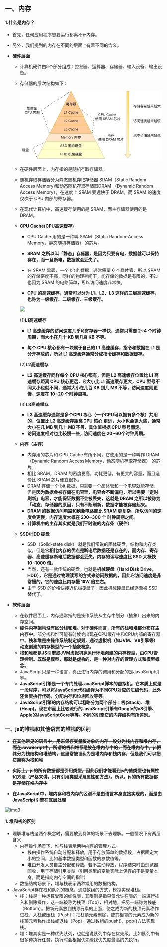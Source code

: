 ## 一、内存

#### 1.什么是内存？

- 首先，任何应用程序想要运行都离不开内存。

- 另外，我们提到的内存在不同的层面上有着不同的含义。

- **硬件层面**

  - 计算机硬件由5个部分组成：控制器、运算器、存储器、输入设备、输出设备。

  - 存储器的层次结构如下：

    ![](./images/OS31.png)
    
  - 在硬件层面上，内存指的是随机存取存储器。

  - 随机存取存储器分为静态随机存取存储器 SRAM（Static Random-Access Memory)和动态随机存取存储器DRAM （Dynamic Random Access Memory），在速度上 SRAM 要远快于 DRAM，而 SRAM 的速度仅次于 CPU 内部的寄存器。

  - 在现代计算机中，高速缓存使用的是 SRAM，而主存储器使用的是 DRAM。

  - **CPU Cache(CPU高速缓存)**

    - CPU Cache 用的是一种叫 SRAM（Static Random-Access Memory，静态随机存储器） 的芯片。

    - **SRAM 之所以叫「静态」存储器，是因为只要有电，数据就可以保持存在，而一旦断电，数据就会丢失了。**

    - 在 SRAM 里面，一个 bit 的数据，通常需要 6 个晶体管，所以 SRAM 的存储密度不高，同样的物理空间下，能存储的数据是有限的，不过也因为 SRAM 的电路简单，所以访问速度非常快。

    - **CPU 的高速缓存，通常可以分为 L1、L2、L3 这样的三层高速缓存，也称为一级缓存、二级缓存、三级缓存。**

    ![](D:/张旭资料/knowledge-notes/前端知识/计算机知识/images/OS30.png)

    (1)**L1高速缓存**

     - **L1 高速缓存的访问速度几乎和寄存器一样快，通常只需要 2~4 个时钟周期，而大小在几十 KB 到几百 KB 不等。**

     - **每个 CPU 核心都有一块属于自己的 L1 高速缓存，指令和数据在 L1 是分开存放的，所以 L1 高速缓存通常分成指令缓存和数据缓存。**

    (2)**L2高速缓存**

     - **L2 高速缓存同样每个 CPU 核心都有，但是 L2 高速缓存位置比 L1 高速缓存距离 CPU 核心更远，它大小比 L1 高速缓存更大，CPU 型号不同大小也就不同，通常大小在几百 KB 到几 MB 不等，访问速度则更慢，速度在 10~20 个时钟周期。**

    (3)**L3高速缓存**

     - **L3 高速缓存通常是多个CPU 核心（一个CPU可以拥有多个核）共用的，位置比 L2 高速缓存距离 CPU 核心 更远，大小也会更大些，通常大小在几 MB 到几十 MB 不等，具体值根据 CPU 型号而定。**
     - **访问速度相对也比较慢一些，访问速度在 20~60个时钟周期。**

  - **内存（主存）** 

    - 内存用的芯片和 CPU Cache 有所不同，它使用的是一种叫作 DRAM （Dynamic Random Access Memory，动态随机存取存储器） 的芯片。
    - 相比 SRAM，DRAM 的密度更高，功耗更低，有更大的容量，而且造价比 SRAM 芯片便宜很多。
    - DRAM 存储一个 bit 数据，只需要一个晶体管和一个电容就能存储，但是**因为数据会被存储在电容里，电容会不断漏电，所以需要「定时刷新」电容，才能保证数据不会被丢失，这就是 DRAM 之所以被称为「动态」存储器的原因，只有不断刷新，数据才能被存储起来。**
    - **DRAM 的数据访问电路和刷新电路都比 SRAM 更复杂，所以访问的速度会更慢，内存速度大概在 200~300 个 时钟周期之间。**
    - **计算机中的主存其实就是我们平时说的内存条（硬件）**

  - **SSD/HDD 硬盘**

    - SSD（Solid-state disk） 就是我们常说的固体硬盘，结构和内存类似，但是**它相比内存的优点是断电后数据还是存在的，而内存、寄存器、高速缓存断电后数据都会丢失。内存的读写速度比 SSD 大概快 10~1000 倍。**
    - 当然，还有一款传统的硬盘，也就是**机械硬盘（Hard Disk Drive, HDD），它是通过物理读写的方式来访问数据的，因此它访问速度是非常慢的，它的速度比内存慢 10W 倍左右。**
    - 由于 SSD 的价格快接近机械硬盘了，因此机械硬盘已经逐渐被 SSD 替代了。

- **软件层面**

  - 在软件层面上，内存通常指的是操作系统从主存中划分（抽象）出来的内存空间。
  - **硬件内存架构没有区分栈和堆。对于硬件而言，所有的栈和堆都分布在主内存中**。部分栈和堆可能有时候会出现在CPU缓存中和CPU内部的寄存器中。**栈和堆是由操作系统制定规则，通过虚拟机（如JVM、V8引擎等）动态创建的内存模型的一个抽象概念。**
  - **栈和堆都是JS引擎或JVM虚拟机等运行环境创建的内存模型，由CPU管理控制。既然是模型，那就是虚构的，是一种对内存的管理方式和模型概念。**
  - JavaScript只是一种语言，真正进行内存的调用和分配的是JavaScript引擎。
  - **JavaScript引擎是一个专门处理JavaScript脚本的虚拟机。它本质上就是一段程序，可以将JavaScript代码编译为不同CPU对应的汇编代码，此外还负责执行代码，分配内存和垃圾回收等等。**
  - **JavaScript引擎的内存结构可以粗略分为两个部分：栈(Stack)**、**堆(Heap)。现在市面上比较流行的JavaScript引擎有Google的v8引擎、Apple的JavaScriptCore等等。不同的引擎它的内存结构有所差别。**

 



### 一、js的堆栈和其他语言的堆栈的区别 ###

- ~~**在其他常见的语言中，用来保存变量和对象的内存一般分为栈内存和堆内存，而在JavaScript中，所谓的栈和堆都是放在堆内存中的，而在堆内存中，js把其分为栈结构和堆结构，这里常被误认为是堆内存和栈内存，但是我们可以把它简称为栈和堆**~~

- ~~**实际上，js的所有数据都是引用类型。因此我们才能看到js的值类型也有属性和方法（严格来讲，只有引用类型采用属性和方法）。所以，js的所有数据都是存储在堆内存中**~~

- **在JavaScript中，堆内存和栈内存的区别不是由语言本身直接实现的，而是由JavaScript引擎在底层处理**

![img3](D:\张旭资料\knowledge-notes\前端知识\红宝书笔记\images\img3.webp)

#### 1. 堆和栈的区别

- 理解堆与栈这两个概念时，需要放到具体的场景下去理解。一般情况下有两层含义
  - 内存操作场景下，堆与栈表示两种内存的管理方式。
    - 栈由操作系统自动分配和释放，用于存放简单的数据段，占据固定大小的空间，比如基本数据类型和函数的参数值等。
    - 堆由开发人员自主分配和释放，若不主动释放，程序结束时由浏览器回收，用于存储引用类型（引用类型的变量实际上保存的不是变量本身，而是指向内存空间的指针）
  - 数据结构场景下，堆与栈表示两种常用的数据结构。
- JavaScript存在栈和队列的概念，通过数组的方式，模拟实现堆栈。
  - 栈：栈是一种运算受限的线性表，其限制是指只仅允许在表的一端进行插入和删除操作，这一端被称为栈顶（Top），相对地，把另一端称为栈底（Bottom）。把新元素放到栈顶元素的上面，使之成为新的栈顶元素称作进栈、入栈或压栈（Push）；把栈顶元素删除，使其相邻的元素成为新的栈顶元素称作出栈或退栈（Pop）。通过数组的push()、pop()方法实现栈。
  - 堆：堆其实是一种优先队列，也就是说队列中存在优先级，比如队列中有很多待执行任务，执行时会根据优先级找优先度最高的先执行。

